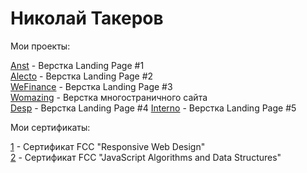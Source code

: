 # Николай Такеров

Мои проекты:

[Anst](https://tacker115.github.io/anst/ "Anst") - Верстка Landing Page #1 <br>
[Alecto](https://tacker115.github.io/alecto/ "Alecto") - Верстка Landing Page #2 <br>
[WeFinance](https://tacker115.github.io/wef/ "WeFinance") - Верстка Landing Page #3 <br>
[Womazing](https://tacker115.github.io/womazing/ "Womazing") - Верстка многостраничного сайта <br>
[Desp](https://tacker115.github.io/desp/ "Desp") - Верстка Landing Page #4
[Interno](https://tacker115.github.io/interno/ "Interno") - Верстка Landing Page #5 

Мои сертификаты:

[1]( https://www.freecodecamp.org/certification/nikolaytacker/responsive-web-design "#1") - Сертификат FCC "Responsive Web Design" <br>
[2]( https://www.freecodecamp.org/certification/nikolaytacker/javascript-algorithms-and-data-structures "#2") - Сертификат FCC "JavaScript Algorithms and Data Structures" 

